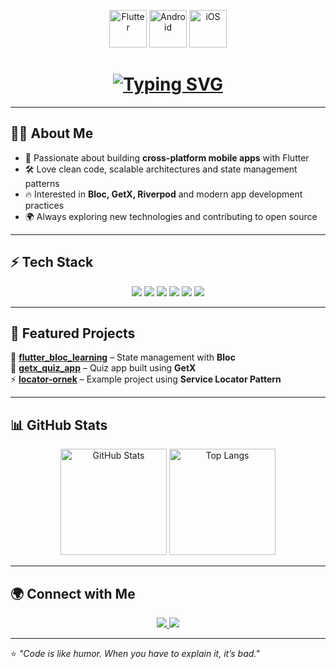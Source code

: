 <!-- Banner -->
<p align="center">
  <img src="https://upload.wikimedia.org/wikipedia/commons/1/17/Google-flutter-logo.png" height="60" alt="Flutter"/>
  <img src="https://upload.wikimedia.org/wikipedia/commons/d/d7/Android_robot.svg" height="60" alt="Android"/>
  <img src="https://upload.wikimedia.org/wikipedia/commons/f/fa/Apple_logo_black.svg" height="60" alt="iOS"/>
</p>

<!-- Typing animation -->
<h1 align="center">
  <a href="https://git.io/typing-svg">
    <img src="https://readme-typing-svg.herokuapp.com?font=Fira+Code&size=28&pause=1000&color=00C4FF&center=true&vCenter=true&width=650&lines=Hi%2C+I'm+Muhammed+Emin+Alan+(wonzy);Flutter+Developer+🚀;Cross+Platform+App+Builder+🌍" alt="Typing SVG" />
  </a>
</h1>

---

## 👨‍💻 About Me  
- 📱 Passionate about building **cross-platform mobile apps** with Flutter  
- 🛠 Love clean code, scalable architectures and state management patterns  
- 🔥 Interested in **Bloc, GetX, Riverpod** and modern app development practices  
- 🌍 Always exploring new technologies and contributing to open source  

---

## ⚡ Tech Stack  
<p align="center">
  <img src="https://img.shields.io/badge/Dart-0175C2?style=for-the-badge&logo=dart&logoColor=white"/>
  <img src="https://img.shields.io/badge/Flutter-02569B?style=for-the-badge&logo=flutter&logoColor=white"/>
  <img src="https://img.shields.io/badge/Firebase-FFCA28?style=for-the-badge&logo=firebase&logoColor=black"/>
  <img src="https://img.shields.io/badge/SQLite-07405E?style=for-the-badge&logo=sqlite&logoColor=white"/>
  <img src="https://img.shields.io/badge/Git-F05032?style=for-the-badge&logo=git&logoColor=white"/>
  <img src="https://img.shields.io/badge/C++-00599C?style=for-the-badge&logo=cplusplus&logoColor=white"/>
</p>

---

## 📌 Featured Projects  
🚀 [**flutter_bloc_learning**](https://github.com/muhammedeminalan/flutter_bloc_learning) – State management with **Bloc**  
🎯 [**getx_quiz_app**](https://github.com/muhammedeminalan/getx_quiz_app) – Quiz app built using **GetX**  
⚡ [**locator-ornek**](https://github.com/muhammedeminalan/locator-ornek) – Example project using **Service Locator Pattern**  

---

## 📊 GitHub Stats  
<p align="center">
  <img src="https://github-readme-stats.vercel.app/api?username=muhammedeminalan&show_icons=true&theme=tokyonight" height="170" alt="GitHub Stats"/>
  <img src="https://github-readme-stats.vercel.app/api/top-langs/?username=muhammedeminalan&layout=compact&theme=tokyonight" height="170" alt="Top Langs"/>
</p>

---

## 🌍 Connect with Me  
<p align="center">
  <a href="https://www.linkedin.com/in/muhammed-emin-alan-550509340">
    <img src="https://img.shields.io/badge/LinkedIn-0077B5?style=for-the-badge&logo=linkedin&logoColor=white"/>
  </a>
  <a href="https://medium.com/@eminalan">
    <img src="https://img.shields.io/badge/Medium-000000?style=for-the-badge&logo=medium&logoColor=white"/>
  </a>
</p>

---

⭐️ *"Code is like humor. When you have to explain it, it’s bad."*  
